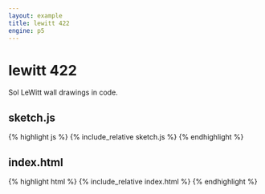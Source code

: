 ```yaml
---
layout: example
title: lewitt 422
engine: p5
---
```


# lewitt 422

Sol LeWitt wall drawings in code.  

## sketch.js 
{% highlight js %}
{% include_relative sketch.js %}
{% endhighlight %}
## index.html 
{% highlight html %}
{% include_relative index.html %}
{% endhighlight %}

